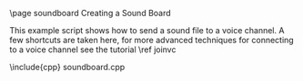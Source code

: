 \page soundboard Creating a Sound Board

This example script shows how to send a sound file to a voice channel. A few shortcuts are taken here, for more advanced techniques for connecting to a voice channel see the tutorial \ref joinvc

\include{cpp} soundboard.cpp